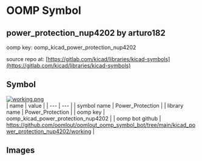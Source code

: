 # OOMP Symbol  
## power_protection_nup4202  by arturo182  
  
oomp key: oomp_kicad_power_protection_nup4202  
  
source repo at: [https://gitlab.com/kicad/libraries/kicad-symbols](https://gitlab.com/kicad/libraries/kicad-symbols)  
## Symbol  
  
[![working.png](working_600.png)](working.png)  
| name | value | 
| --- | --- | 
| symbol name | Power_Protection | 
| library name | Power_Protection | 
| oomp key | oomp_kicad_power_protection_nup4202 | 
| oomp bot github | https://github.com/oomlout/oomlout_oomp_symbol_bot/tree/main/kicad_power_protection_nup4202/working | 
## Images  
